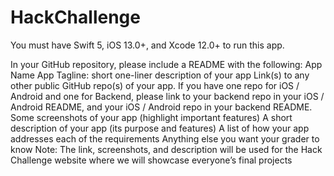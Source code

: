 # HackChallenge

You must have Swift 5, iOS 13.0+, and Xcode 12.0+ to run this app.

In your GitHub repository, please include a README with the following:
App Name
App Tagline: short one-liner description of your app
Link(s) to any other public GitHub repo(s) of your app. If you have one repo for iOS / Android and one for Backend, please link to your backend repo in your iOS / Android README, and your iOS / Android repo in your backend README.
Some screenshots of your app (highlight important features)
A short description of your app (its purpose and features)
A list of how your app addresses each of the requirements
Anything else you want your grader to know
Note: The link, screenshots, and description will be used for the Hack Challenge website where we will showcase everyone’s final projects
